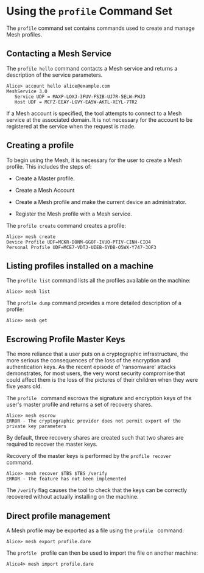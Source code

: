 
# Using the `profile` Command Set

The `profile` command set contains commands used to create and manage
Mesh profiles.


## Contacting a Mesh Service

The `profile hello` command contacts a Mesh service and returns
a description of the service parameters.


````
Alice> account hello alice@example.com
MeshService 3.0
   Service UDF = MAXP-LOXJ-3FUV-FSIB-UJ7R-5ELW-PWJ3
   Host UDF = MCFZ-EEAY-LGVY-EA5W-AKTL-XEYL-7TR2
````

If a Mesh account is specified, the tool attempts to connect to a Mesh service
at the associated domain. It is not necessary for the account to be registered
at the service when the request is made.

## Creating a profile

To begin using the Mesh, it is necessary for the user to create a Mesh profile.
This includes the steps of:

* Create a Master profile.

* Create a Mesh Account

* Create a Mesh profile and make the current device an administrator.

* Register the Mesh profile with a Mesh service.

The `profile create` command creates a profile:


````
Alice> mesh create
Device Profile UDF=MCKR-DONM-GGOF-IVUO-PTIV-CINH-CIO4
Personal Profile UDF=MCE7-VDTJ-UIEB-6YDB-O5WX-Y747-3OF3
````




## Listing profiles installed on a machine

The `profile list` command lists all the profiles available on the 
machine:


````
Alice> mesh list
````

The `profile dump` command provides a more detailed description of 
a profile:


````
Alice> mesh get
````

## Escrowing Profile Master Keys

The more reliance that a user puts on a cryptographic infrastructure, the more 
serious the consequences of the loss of the encryption and authentication keys.
As the recent episode of 'ransomware' attacks demonstrates, for most users, the
very worst security compromise that could affect them is the loss of the
pictures of their children when they were five years old.

The `profile ` command escrows the signature and encryption keys
of the user's master profile and returns a set of recovery shares. 


````
Alice> mesh escrow
ERROR - The cryptographic provider does not permit export of the private key parameters
````

By default, three recovery shares are created such that two shares are required to
recover the master keys.

Recovery of the master keys is performed by the `profile recover`
command.


````
Alice> mesh recover $TBS $TBS /verify
ERROR - The feature has not been implemented
````

The `/verify` flag causes the tool to check that the keys can be correctly recovered
without actually installing on the machine.


## Direct profile management

A Mesh profile may be exported as a file using the `profile ` command:


````
Alice> mesh export profile.dare
````

The `profile ` profile can then be used to import the file on another 
machine:


````
Alice4> mesh import profile.dare
````

